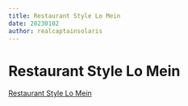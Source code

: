 ```yaml
---
title: Restaurant Style Lo Mein
date: 20230102
author: realcaptainsolaris
---
```


# Restaurant Style Lo Mein

[Restaurant Style Lo Mein](https://www.recipetineats.com/lo-mein-noodles/)
